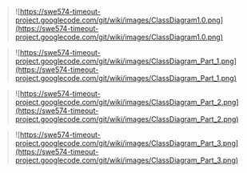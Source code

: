 > ![https://swe574-timeout-project.googlecode.com/git/wiki/images/ClassDiagram1.0.png](https://swe574-timeout-project.googlecode.com/git/wiki/images/ClassDiagram1.0.png)

> ![https://swe574-timeout-project.googlecode.com/git/wiki/images/ClassDiagram_Part_1.png](https://swe574-timeout-project.googlecode.com/git/wiki/images/ClassDiagram_Part_1.png)

> ![https://swe574-timeout-project.googlecode.com/git/wiki/images/ClassDiagram_Part_2.png](https://swe574-timeout-project.googlecode.com/git/wiki/images/ClassDiagram_Part_2.png)

> ![https://swe574-timeout-project.googlecode.com/git/wiki/images/ClassDiagram_Part_3.png](https://swe574-timeout-project.googlecode.com/git/wiki/images/ClassDiagram_Part_3.png)